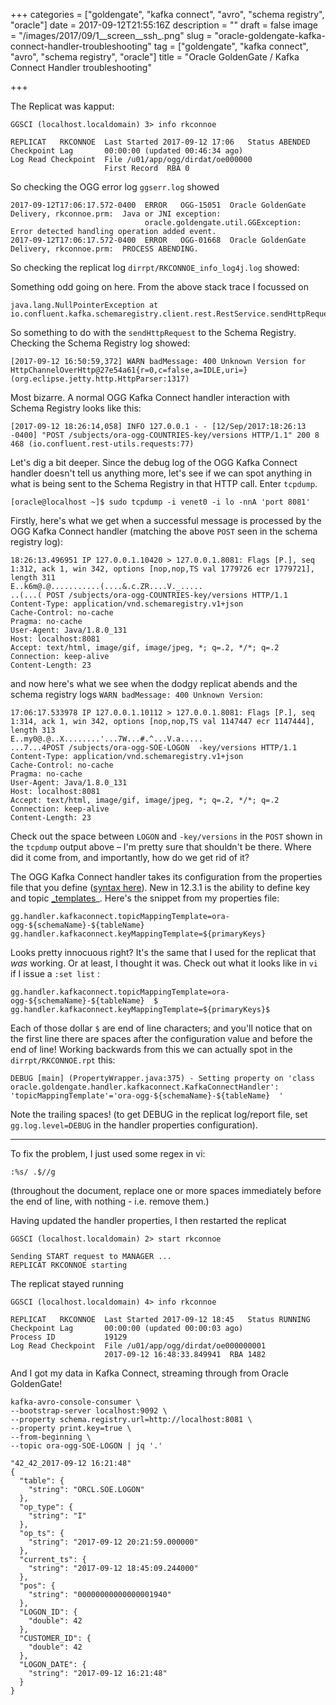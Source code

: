 +++
categories = ["goldengate", "kafka connect", "avro", "schema registry", "oracle"]
date = 2017-09-12T21:55:16Z
description = ""
draft = false
image = "/images/2017/09/1__screen__ssh_.png"
slug = "oracle-goldengate-kafka-connect-handler-troubleshooting"
tag = ["goldengate", "kafka connect", "avro", "schema registry", "oracle"]
title = "Oracle GoldenGate / Kafka Connect Handler troubleshooting"

+++

The Replicat was kapput: 

```
GGSCI (localhost.localdomain) 3> info rkconnoe

REPLICAT   RKCONNOE  Last Started 2017-09-12 17:06   Status ABENDED
Checkpoint Lag       00:00:00 (updated 00:46:34 ago)
Log Read Checkpoint  File /u01/app/ogg/dirdat/oe000000
                     First Record  RBA 0
```

So checking the OGG error log `ggserr.log` showed

```
2017-09-12T17:06:17.572-0400  ERROR   OGG-15051  Oracle GoldenGate Delivery, rkconnoe.prm:  Java or JNI exception:
                              oracle.goldengate.util.GGException: Error detected handling operation added event.
2017-09-12T17:06:17.572-0400  ERROR   OGG-01668  Oracle GoldenGate Delivery, rkconnoe.prm:  PROCESS ABENDING.
```

So checking the replicat log `dirrpt/RKCONNOE_info_log4j.log` showed:

<script src="https://gist.github.com/rmoff/3e1fe8153d3a72068af1fb612fe4b839.js"></script>

Something odd going on here. From the above stack trace I focussed on 

    java.lang.NullPointerException at io.confluent.kafka.schemaregistry.client.rest.RestService.sendHttpRequest

So something to do with the `sendHttpRequest` to the Schema Registry. Checking the Schema Registry log showed: 

```
[2017-09-12 16:50:59,372] WARN badMessage: 400 Unknown Version for HttpChannelOverHttp@27e54a61{r=0,c=false,a=IDLE,uri=} (org.eclipse.jetty.http.HttpParser:1317)
```

Most bizarre. A normal OGG Kafka Connect handler interaction with Schema Registry looks like this: 

```
[2017-09-12 18:26:14,058] INFO 127.0.0.1 - - [12/Sep/2017:18:26:13 -0400] "POST /subjects/ora-ogg-COUNTRIES-key/versions HTTP/1.1" 200 8  468 (io.confluent.rest-utils.requests:77)
```

Let's dig a bit deeper. Since the debug log of the OGG Kafka Connect handler doesn't tell us anything more, let's see if we can spot anything in what is being sent to the Schema Registry in that HTTP call. Enter `tcpdump`.

    [oracle@localhost ~]$ sudo tcpdump -i venet0 -i lo -nnA 'port 8081'

Firstly, here's what we get when a successful message is processed by the OGG Kafka Connect handler (matching the above `POST` seen in the schema registry log): 

```
18:26:13.496951 IP 127.0.0.1.10420 > 127.0.0.1.8081: Flags [P.], seq 1:312, ack 1, win 342, options [nop,nop,TS val 1779726 ecr 1779721], length 311
E..k6m@.@...........(....&.c.ZR....V._.....
..(...( POST /subjects/ora-ogg-COUNTRIES-key/versions HTTP/1.1
Content-Type: application/vnd.schemaregistry.v1+json
Cache-Control: no-cache
Pragma: no-cache
User-Agent: Java/1.8.0_131
Host: localhost:8081
Accept: text/html, image/gif, image/jpeg, *; q=.2, */*; q=.2
Connection: keep-alive
Content-Length: 23
```

and now here's what we see when the dodgy replicat abends and the schema registry logs `WARN badMessage: 400 Unknown Version`: 

```
17:06:17.533978 IP 127.0.0.1.10112 > 127.0.0.1.8081: Flags [P.], seq 1:314, ack 1, win 342, options [nop,nop,TS val 1147447 ecr 1147444], length 313
E..my0@.@..X........'...7W...#.^...V.a.....
...7...4POST /subjects/ora-ogg-SOE-LOGON  -key/versions HTTP/1.1
Content-Type: application/vnd.schemaregistry.v1+json
Cache-Control: no-cache
Pragma: no-cache
User-Agent: Java/1.8.0_131
Host: localhost:8081
Accept: text/html, image/gif, image/jpeg, *; q=.2, */*; q=.2
Connection: keep-alive
Content-Length: 23
```

Check out the space between `LOGON` and `-key/versions` in the `POST` shown in the `tcpdump` output above – I'm pretty sure that shouldn't be there. Where did it come from, and importantly, how do we get rid of it?

The OGG Kafka Connect handler takes its configuration from the properties file that you define ([syntax here](http://docs.oracle.com/goldengate/bd123110/gg-bd/GADBD/using-kafka-connect-handler.htm#GADBD-GUID-23F5CCE3-845C-43F0-A08E-42C2BD1824FB)). New in 12.3.1 is the ability to define key and topic [_templates](http://docs.oracle.com/goldengate/bd123110/gg-bd/GADBD/using-kafka-connect-handler.htm#GADBD-GUID-A87CAFFA-DACF-43A0-8C6C-5C64B578D606)_. Here's the snippet from my properties file: 

```
gg.handler.kafkaconnect.topicMappingTemplate=ora-ogg-${schemaName}-${tableName}
gg.handler.kafkaconnect.keyMappingTemplate=${primaryKeys}
```

Looks pretty innocuous right? It's the same that I used for the replicat that _was_ working. Or at least, I thought it was. Check out what it looks like in `vi` if I issue a `:set list` : 

```
gg.handler.kafkaconnect.topicMappingTemplate=ora-ogg-${schemaName}-${tableName}  $
gg.handler.kafkaconnect.keyMappingTemplate=${primaryKeys}$
``` 

Each of those dollar `$` are end of line characters; and you'll notice that on the first line there are spaces after the configuration value and before the end of line! Working backwards from this we can actually spot in the `dirrpt/RKCONNOE.rpt` this: 

    DEBUG [main] (PropertyWrapper.java:375) - Setting property on 'class oracle.goldengate.handler.kafkaconnect.KafkaConnectHandler': 'topicMappingTemplate'='ora-ogg-${schemaName}-${tableName}  '

Note the trailing spaces! (to get DEBUG in the replicat log/report file, set `gg.log.level=DEBUG` in the handler properties configuration). 

---

To fix the problem, I just used some regex in vi: 

    :%s/ .$//g

(throughout the document, replace one or more spaces immediately before the end of line, with nothing - i.e. remove them.)

Having updated the handler properties, I then restarted the replicat

```
GGSCI (localhost.localdomain) 2> start rkconnoe

Sending START request to MANAGER ...
REPLICAT RKCONNOE starting
```

The replicat stayed running

```
GGSCI (localhost.localdomain) 4> info rkconnoe

REPLICAT   RKCONNOE  Last Started 2017-09-12 18:45   Status RUNNING
Checkpoint Lag       00:00:00 (updated 00:00:03 ago)
Process ID           19129
Log Read Checkpoint  File /u01/app/ogg/dirdat/oe000000001
                     2017-09-12 16:48:33.849941  RBA 1482
```

And I got my data in Kafka Connect, streaming through from Oracle GoldenGate!

```
kafka-avro-console-consumer \
--bootstrap-server localhost:9092 \
--property schema.registry.url=http://localhost:8081 \
--property print.key=true \
--from-beginning \
--topic ora-ogg-SOE-LOGON | jq '.'

"42_42_2017-09-12 16:21:48"
{
  "table": {
    "string": "ORCL.SOE.LOGON"
  },
  "op_type": {
    "string": "I"
  },
  "op_ts": {
    "string": "2017-09-12 20:21:59.000000"
  },
  "current_ts": {
    "string": "2017-09-12 18:45:09.244000"
  },
  "pos": {
    "string": "00000000000000001940"
  },
  "LOGON_ID": {
    "double": 42
  },
  "CUSTOMER_ID": {
    "double": 42
  },
  "LOGON_DATE": {
    "string": "2017-09-12 16:21:48"
  }
}
```
